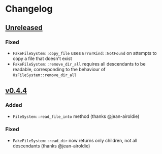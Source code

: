 # Changelog

## [Unreleased](https://github.com/iredelmeier/filesystem-rs/compare/v0.4.4...HEAD)

### Fixed

* `FakeFileSystem::copy_file` uses `ErrorKind::NotFound` on attempts to copy a file that doesn't exist
* `FakeFileSystem::remove_dir_all` requires all descendants to be readable, corresponding to the behaviour of `OsFileSystem::remove_dir_all`

## [v0.4.4](https://github.com/olivierlacan/keep-a-changelog/compare/v0.4.3...v0.4.4)

### Added

* `FileSystem::read_file_into` method (thanks @jean-airoldie)

### Fixed

* `FakeFileSystem::read_dir` now returns only children, not all descendants (thanks @jean-airoldie)
